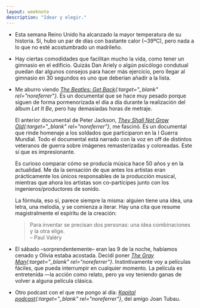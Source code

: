 ```yaml
---
layout: weeknote
description: "Idear y elegir."
---
```


- Esta semana Reino Unido ha alcanzado la mayor temperatura de su historia. Sí,
  hubo un par de días con bastante calor (~39ºC), pero nada a lo que no esté
  acostumbrado un madrileño.

- Hay ciertas comodidades que facilitan mucho la vida, como tener un gimnasio
  en el edificio. Quizás Dan Ariely o algún psicólogo condutual puedan dar
  algunos consejos para hacer más ejercicio, pero llegar al gimnasio en 30
  segundos es uno que deberían añadir a la lista.

- Me aburro viendo *[The Beatles: Get Back][1]{:target="_blank" rel="noreferrer"}*. Es un documental que se
  hace muy pesado porque siguen de forma pormenorizada el día a día durante
  la realización del álbum *Let It Be*, pero hay demasiadas horas de metraje.

  El anterior documental de Peter Jackson, *[They Shall Not Grow Old][2]{:target="_blank" rel="noreferrer"}*, me
  fascinó. Es un documental que rinde homenaje a los soldados que participaron en
  la I Guerra Mundial. Todo el documental está narrado con la voz en off de
  distintos veteranos de guerra sobre imágenes remasterizadas y coloreadas.
  Este sí que es impresionante.

  Es curioso comparar cómo se producía música hace 50 años y en la actualidad.
  Me da la sensación de que antes los artistas eran prácticamente los únicos
  responsables de la producción musical, mientras que ahora los artistas son
  co-partícipes junto con los ingenieros/productores de sonido.

  La fórmula, eso sí, parece siempre la misma: alguien tiene una idea, una
  letra, una melodía, y se comienza a iterar. Hay una cita que resume
  magistralmente el espíritu de la creación:

  > Para inventar se precisan dos personas: una idea combinaciones y la otra elige.  
  > – Paul Valéry

- El sábado –sorprendentemente– eran las 9 de la noche, habíamos cenado y
  Olivia estaba acostada. Decidí poner *[The Gray Man][3]{:target="_blank"
  rel="noreferrer"}*.  Instintivamente voy a películas fáciles, que pueda
  interrumpir en cualquier momento. La película es entretenida —la acción como
  relato, pero ya voy teniendo ganas de volver a alguna película clásica.

- Otro podcast con el que me pongo al día: *[Kapital
  podcast][4]{:target="_blank" rel="noreferrer"}*, del amigo Joan Tubau.


[1]: https://www.filmaffinity.com/es/film305734.html
[2]: https://www.filmaffinity.com/es/film934501.html
[3]: https://www.filmaffinity.com/es/film141939.html
[4]: https://joantubau.substack.com/p/kapital-podcast
